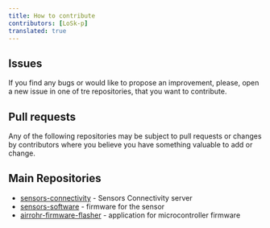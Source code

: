 ```yaml
---
title: How to contribute
contributors: [LoSk-p]
translated: true
---
```


## Issues

If you find any bugs or would like to propose an improvement, please, open a new issue in one of tre repositories, that you want to contribute.

## Pull requests

Any of the following repositories may be subject to pull requests or changes by contributors where you believe you have something valuable to add or change.

## Main Repositories

- [sensors-connectivity](https://github.com/airalab/sensors-connectivity) - Sensors Connectivity server
- [sensors-software](https://github.com/LoSk-p/sensors-software) - firmware for the sensor
- [airrohr-firmware-flasher](https://github.com/LoSk-p/airrohr-firmware-flasher) - application for microcontroller firmware
